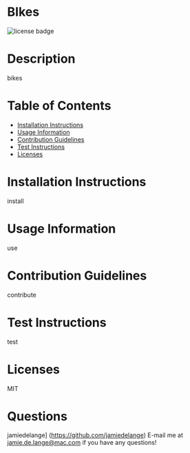 # BIkes

  ![license badge](https://img.shields.io/badge/license-MIT-blue)

  # Description

  bikes

  # Table of Contents
  * [Installation Instructions](#installation-instructions)
  * [Usage Information](#usage-information)
  * [Contribution Guidelines](#contributing)
  * [Test Instructions](#tests)
  * [Licenses](#license)

  # Installation Instructions
  install

  # Usage Information
  use

  # Contribution Guidelines
  contribute

  # Test Instructions
  test

  # Licenses
  MIT

  # Questions
  jamiedelange] (https://github.com/jamiedelange)
  E-mail me at jamie.de.lange@mac.com if you have any questions!
  